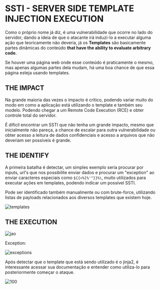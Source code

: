 # SSTI - SERVER SIDE TEMPLATE INJECTION EXECUTION

Como o próprio nome já diz, é uma vulnerabilidade que ocorre no lado do servidor, dando a ideia de que o atacante irá induzi-lo a executar alguma ação que teoricamente não deveria, já os **Templates** são basicamente partes dinâmicas do conteúdo **that have the ability to evaluate arbitrary code.**

Se houver uma página web onde esse conteúdo é praticamente o mesmo, mas apenas algumas partes dela mudam, há uma boa chance de que essa página esteja usando templates.


## **THE IMPACT**

Na grande maioria das vezes o impacto é crítico, podendo variar muito do modo em como a aplicação está utilizando o template e também seu modelo. Podendo chegar a um Remote Code Execution (RCE) e obter controle total do servidor. 

É dificil encontrar um SSTI que não tenha um grande impacto, mesmo que inicialmente não pareça, a chance de escalar para outra vulnerabilidade ou obter acesso a leitura de dados confidenciais e acesso a arquivos que não deveriam ser possíveis é grande.


## **THE IDENTIFY**

A primeira batalha é detectar, um simples exemplo seria procurar por inputs, url's que nos possibilite enviar dados e procurar um "exception" ao enviar caracteres especiais como `${{<%[%'"}}%\`, muito utilizados para executar ações em templates, podendo indicar um possível SSTI.

Pode ser identificado também manualmente ou com brute-force, utilizando listas de payloads relacionados aos diversos templates que existem hoje.

![templates](https://user-images.githubusercontent.com/66689576/180703700-6ff138ae-5581-48df-8449-b1764c51e066.png)

## **THE EXECUTION**

![jao](https://user-images.githubusercontent.com/66689576/180695563-12d6c548-63ac-46b0-b184-e7f3e1cd511f.png)

Exception:

![exceptions](https://user-images.githubusercontent.com/66689576/180695573-afa09e2a-3dec-47e5-8dbf-2594ee1955d4.png)

Após detectar que o template que está sendo utilizado é o jinja2, é interessante acessar sua documentação e entender como utiliza-lo para posteriormente começar o ataque.

![100](https://user-images.githubusercontent.com/66689576/180695595-66f01230-8349-4580-a5ce-af518581ac4d.png)
